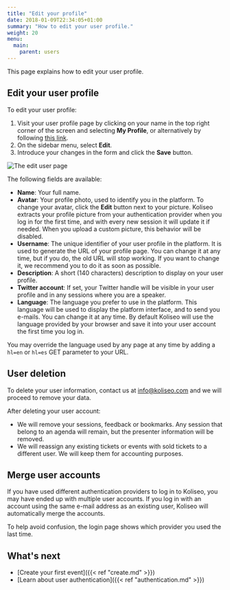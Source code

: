 ```yaml
---
title: "Edit your profile"
date: 2018-01-09T22:34:05+01:00
summary: "How to edit your user profile."
weight: 20
menu:
  main:
    parent: users
---
```


This page explains how to edit your user profile.

## Edit your user profile

To edit your user profile:

1. Visit your user profile page by clicking on your name in the top right corner of the screen and selecting **My Profile**, or alternatively by following [this link](https://koliseo.com/me).
2. On the sidebar menu, select **Edit**.
3. Introduce your changes in the form and click the **Save** button.

![The edit user page](/img/screenshots/users/user-edit.avif)

The following fields are available:

- **Name**: Your full name.
- **Avatar**: Your profile photo, used to identify you in the platform. To change your avatar, click the **Edit** button next to your picture. Koliseo extracts your profile picture from your authentication provider when you log in for the first time, and with every new session it will update it if needed. When you upload a custom picture, this behavior will be disabled.
- **Username**: The unique identifier of your user profile in the platform. It is used to generate the URL of your profile page. You can change it at any time, but if you do, the old URL will stop working. If you want to change it, we recommend you to do it as soon as possible.
- **Description**: A short (140 characters) description to display on your user profile.
- **Twitter account**: If set, your Twitter handle will be visible in your user profile and in any sessions where you are a speaker.
- **Language**: The language you prefer to use in the platform. This language will be used to display the platform interface, and to send you e-mails. You can change it at any time. By default Koliseo will use the language provided by your browser and save it into your user account the first time you log in.

You may override the language used by any page at any time by adding a `hl=en` or `hl=es` GET parameter to your URL.

## User deletion

To delete your user information, contact us at <a href="mailto:info@koliseo.com">info@koliseo.com</a> and we will proceed to remove your data.

After deleting your user account:

- We will remove your sessions, feedback or bookmarks. Any session that belong to an agenda will remain, but the presenter information will be removed.
- We will reassign any existing tickets or events with sold tickets to a different user. We will keep them for accounting purposes.

## Merge user accounts

If you have used different authentication providers to log in to Koliseo, you may have ended up with multiple user accounts. If you log in with an account using the same e-mail address as an existing user, Koliseo will automatically merge the accounts.

To help avoid confusion, the login page shows which provider you used the last time.

## What's next

- [Create your first event]({{< ref "create.md" >}})
- [Learn about user authentication]({{< ref "authentication.md" >}})
